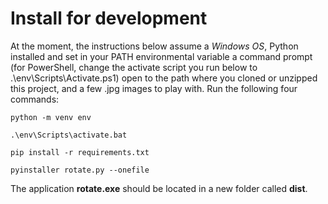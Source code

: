 # Install for development

At the moment, the instructions below assume a *Windows OS*, Python installed and set in 
your PATH environmental variable a command prompt (for PowerShell, 
change the activate script you run below to .\env\Scripts\Activate.ps1) open to the path 
where you cloned or unzipped this project, and a few .jpg images to play with. Run the 
following four commands:

```text
python -m venv env

.\env\Scripts\activate.bat

pip install -r requirements.txt

pyinstaller rotate.py --onefile
```

The application **rotate.exe** should be located in a new folder called **dist**.